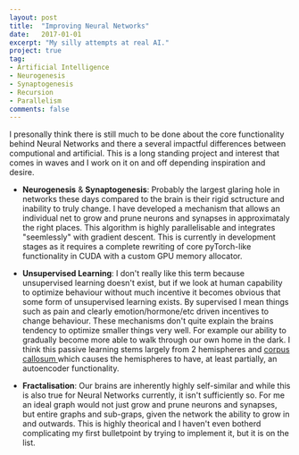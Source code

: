 ```yaml
---
layout: post
title:  "Improving Neural Networks"
date:   2017-01-01
excerpt: "My silly attempts at real AI."
project: true
tag:
- Artificial Intelligence 
- Neurogenesis
- Synaptogenesis
- Recursion
- Parallelism
comments: false
---
```


I presonally think there is still much to be done about the core functionality behind Neural Networks and there a several impactful differences between computional and artificial. This is a long standing project and interest that comes in waves and I work on it on and off depending inspiration and desire.

* **Neurogenesis** & **Synaptogenesis**: Probably the largest glaring hole in networks these days compared to the brain is their rigid sctructure and inability to truly change. I have developed a mechanism that allows an individual net to grow and prune neurons and synapses in approximataly the right places. This algorithm is highly parallelisable and integrates "seemlessly" with gradient descent. This is currently in development stages as it requires a complete rewriting of core pyTorch-like functionality in CUDA with a custom GPU memory allocator.

* **Unsupervised Learning**: I don't really like this term because unsupervised learning doesn't exist, but if we look at human capability to optimize behaviour without much incentive it becomes obvious that some form of unsupervised learning exists. By supervised I mean things such as pain and clearly emotion/hormone/etc driven incentives to change behaviour. These mechanisms don't quite explain the brains tendency to optimize smaller things very well. For example our ability to gradually become more able to walk through our own home in the dark. I think this passive learning stems largely from 2 hemispheres and [corpus callosum
](https://en.wikipedia.org/wiki/Corpus_callosum) which causes the hemispheres to have, at least partially, an autoencoder functionality. 

* **Fractalisation**: Our brains are inherently highly self-similar and while this is also true for Neural Networks currently, it isn't sufficiently so. For me an ideal graph would not just grow and prune neurons and synapses, but entire graphs and sub-graps, given the network the ability to grow in and outwards. This is highly theorical and I haven't even botherd complicating my first bulletpoint by trying to implement it, but it is on the list.
